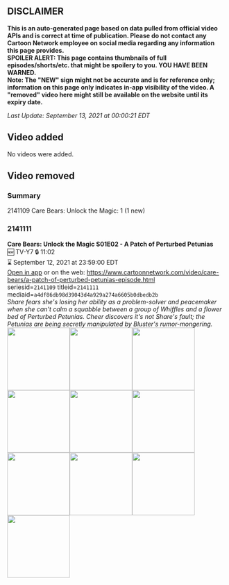 ## DISCLAIMER
**This is an auto-generated page based on data pulled from official video APIs and is correct at time of publication. Please do not contact any Cartoon Network employee on social media regarding any information this page provides.**  
**SPOILER ALERT: This page contains thumbnails of full episodes/shorts/etc. that might be spoilery to you. YOU HAVE BEEN WARNED.**  
**Note: The "NEW" sign might not be accurate and is for reference only; information on this page only indicates in-app visibility of the video. A "removed" video here might still be available on the website until its expiry date.**  

_Last Update: September 13, 2021 at 00:00:21 EDT_
## Video added
No videos were added.  
## Video removed
### Summary
2141109 Care Bears: Unlock the Magic: 1 (1 new)  
### 2141111
**Care Bears: Unlock the Magic S01E02 - A Patch of Perturbed Petunias**  
🆕 TV-Y7 🔒 11:02  
⌛ September 12, 2021 at 23:59:00 EDT  
[Open in app](https://cnvideo.sercomkc.org/redirector.html?type=cnapp&seriesid=2141109&titleid=2141111&mediaid=a4df86db98d39043d4a929a274a6605b0dbedb2b) or on the web: https://www.cartoonnetwork.com/video/care-bears/a-patch-of-perturbed-petunias-episode.html  
seriesid=`2141109` titleid=`2141111` mediaid=`a4df86db98d39043d4a929a274a6605b0dbedb2b`  
_Share fears she's losing her ability as a problem-solver and peacemaker when she can't calm a squabble between a group of Whiffles and a flower bed of Perturbed Petunias. Cheer discovers it's not Share's fault; the Petunias are being secretly manipulated by Bluster's rumor-mongering._  
<a href="https://s3.amazonaws.com/cartoonorchestrator/2141111_001_1280x720.jpg"><img src="https://s3.amazonaws.com/cartoonorchestrator/2141111_001_640x360.jpg" height="144px" /></a><a href="https://s3.amazonaws.com/cartoonorchestrator/2141111_002_1280x720.jpg"><img src="https://s3.amazonaws.com/cartoonorchestrator/2141111_002_640x360.jpg" height="144px" /></a><a href="https://s3.amazonaws.com/cartoonorchestrator/2141111_003_1280x720.jpg"><img src="https://s3.amazonaws.com/cartoonorchestrator/2141111_003_640x360.jpg" height="144px" /></a><a href="https://s3.amazonaws.com/cartoonorchestrator/2141111_004_1280x720.jpg"><img src="https://s3.amazonaws.com/cartoonorchestrator/2141111_004_640x360.jpg" height="144px" /></a><a href="https://s3.amazonaws.com/cartoonorchestrator/2141111_005_1280x720.jpg"><img src="https://s3.amazonaws.com/cartoonorchestrator/2141111_005_640x360.jpg" height="144px" /></a><a href="https://s3.amazonaws.com/cartoonorchestrator/2141111_006_1280x720.jpg"><img src="https://s3.amazonaws.com/cartoonorchestrator/2141111_006_640x360.jpg" height="144px" /></a><a href="https://s3.amazonaws.com/cartoonorchestrator/2141111_007_1280x720.jpg"><img src="https://s3.amazonaws.com/cartoonorchestrator/2141111_007_640x360.jpg" height="144px" /></a><a href="https://s3.amazonaws.com/cartoonorchestrator/2141111_008_1280x720.jpg"><img src="https://s3.amazonaws.com/cartoonorchestrator/2141111_008_640x360.jpg" height="144px" /></a><a href="https://s3.amazonaws.com/cartoonorchestrator/2141111_009_1280x720.jpg"><img src="https://s3.amazonaws.com/cartoonorchestrator/2141111_009_640x360.jpg" height="144px" /></a><a href="https://s3.amazonaws.com/cartoonorchestrator/2141111_010_1280x720.jpg"><img src="https://s3.amazonaws.com/cartoonorchestrator/2141111_010_640x360.jpg" height="144px" /></a>

